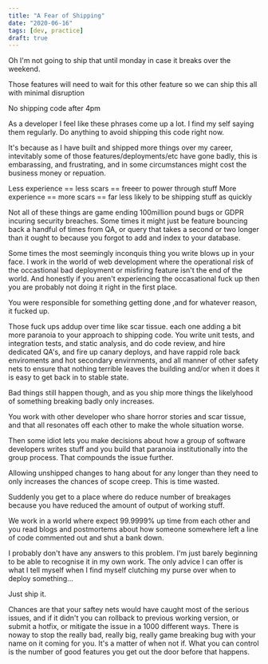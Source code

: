 ```yaml
---
title: "A Fear of Shipping"
date: "2020-06-16"
tags: [dev, practice]
draft: true
---
```


Oh I'm not going to ship that until monday in case it breaks over the weekend.

Those features will need to wait for this other feature so we can ship this
all with minimal disruption

No shipping code after 4pm

As a developer I feel like these phrases come up a lot. I find my self saying
them regularly. Do anything to avoid shipping this code right now. 

It's because as I have built and shipped more things over my career,
intevitably some of those features/deployments/etc have gone badly, this is
embarassing, and frustrating, and in some circumstances might cost the
business money or repuation. 

Less experience == less scars == freeer to power through stuff
More experience == more scars == far less likely to be shipping stuff as
quickly

Not all of these things are game ending 100million pound bugs or GDPR incuring
security breaches. Some times it  might just be feature bouncing back a
handful of times from QA, or query that takes a second or two longer than it
ought to because you forgot to add and index to your database. 

Some times the most seemingly inconquis thing you
write blows up in your face. I work in the world of web development where the
operational risk of the occastional bad deployment or misfiring feature isn't
the end of the world. And honestly if you aren't experiencing the occasational
fuck up then you are probably not doing it right in the first place.

You were responsible for something getting done ,and for whatever reason, it
fucked up.

Those fuck ups addup over time like scar tissue. each one adding a bit more
paranoia to your approach to shipping code. You write unit tests, and
integration tests, and static analysis, and do code review, and hire
dedicated QA's, and fire up canary deploys, and have rappid role back
enviroments and hot secondary envirnments, and all manner of other safety nets
to ensure that nothing terrible leaves the building and/or when it does it is
easy to get back in to stable state. 

Bad things still happen though, and as you ship more things the likelyhood of
something breaking badly only increases.

You work with other developer who share horror stories and scar tissue, and
that all resonates off each other to make the whole situation worse. 

Then some idiot lets you make decisions about how a group of software
developers writes stuff and you build that paranoia institutionally into the
group process. That compounds the issue further.

Allowing unshipped changes to hang about for any longer than they need to only
increases the chances of scope creep. This is time wasted.

Suddenly you get to a place where do reduce number of breakages because you
have reduced the amount of output of working stuff.

We work in a world where expect 99.9999% up time from each other and you read
blogs and postmortems about how someone somewhere left a line of code
commented out and shut a bank down.

I probably don't have any answers to this problem. I'm just barely beginning
to be able to recognise it in my own work. The only advice I can offer is what
I tell myself when I find myself clutching my purse over when to deploy
something...

Just ship it. 

Chances are that your saftey nets would have caught most of the serious
issues, and if it didn't you can rollback to previous working version, or
submit a hotfix, or mitigate the issue in a 1000 different ways. There is
noway to stop the really bad, really big, really game breaking bug with your
name on it coming for you. It's a matter of when not if. What you can control
is the number of good features you get out the door before that happens.

